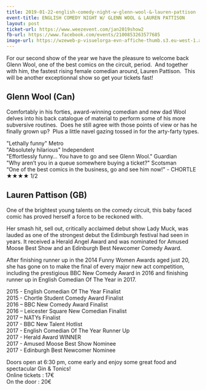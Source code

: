 ```yaml
---
title: 2019-01-22-english-comedy-night-w-glenn-wool-&-lauren-pattison
event-title: ENGLISH COMEDY NIGHT W/ GLENN WOOL & LAUREN PATTISON
layout: post
ticket-url: https://www.weezevent.com/jan2019show2
fb-url: https://www.facebook.com/events/2100853263577685
image-url: https://wzeweb-p-visuelorga-evn-affiche-thumb.s3.eu-west-1.amazonaws.com/affiche_372352.thumb53700.1535804884.jpg
---
```

For our second show of the year we have the pleasure to welcome back Glenn Wool, one of the best comics on the circuit, period.  And together with him, the fastest rising female comedian around, Lauren Pattison.  This will be another exceptionnal show so get your tickets fast!

## Glenn Wool (Can)  
Comfortably in his forties, award-winning comedian and new dad Wool delves into his back catalogue of material to perform some of his more subversive routines.  Does he still agree with those points of view or has he finally grown up?  Plus a little navel gazing tossed in for the arty-farty types.

"Lethally funny" Metro  
"Absolutely hilarious" Independent  
"Effortlessly funny… You have to go and see Glenn Wool." Guardian  
"Why aren’t you in a queue somewhere buying a ticket?" Scotsman  
“One of the best comics in the business, go and see him now!" - CHORTLE ★★★★ 1/2  

## Lauren Pattison (GB)

One of the brightest young talents on the comedy circuit, this baby faced comic has proved herself a force to be reckoned with.

Her smash hit, sell out, critically acclaimed debut show Lady Muck, was lauded as one of the strongest debut the Edimburgh festival had seen in years. It received a Herald Angel Award and was nominated for Amused Moose Best Show and an Edinburgh Best Newcomer Comedy Award.

After finishing runner up in the 2014 Funny Women Awards aged just 20, she has gone on to make the final of every major new act competition, including the prestigious BBC New Comedy Award in 2016 and finishing runner up in English Comedian Of The Year in 2017.

2015 - English Comedian Of The Year Finalist  
2015 - Chortle Student Comedy Award Finalist  
2016 – BBC New Comedy Award Finalist  
2016 – Leicester Square New Comedian Finalist  
2017 – NATYs Finalist  
2017 - BBC New Talent Hotlist  
2017 - English Comedian Of The Year Runner Up  
2017 - Herald Award WINNER  
2017 - Amused Moose Best Show Nominee  
2017 - Edinburgh Best Newcomer Nominee

Doors open at 6:30 pm, come early and enjoy some great food and spectacular Gin & Tonics!  
Online tickets : 17€  
On the door : 20€
